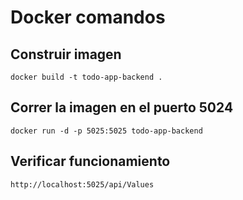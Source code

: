 # Docker comandos

## Construir imagen
```
docker build -t todo-app-backend .
```

## Correr la imagen en el puerto 5024
```
docker run -d -p 5025:5025 todo-app-backend
```

## Verificar funcionamiento
```
http://localhost:5025/api/Values
```